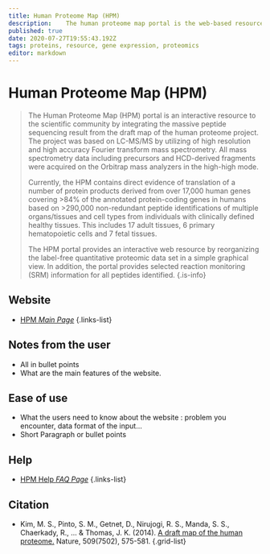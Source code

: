 ```yaml
---
title: Human Proteome Map (HPM)
description: 	The human proteome map portal is the web-based resource that reorganizes mass spectrometry-based proteomics data to explore expressed proteins in fetal tissues/adult tissues/hematopoietic cells obtained from human.
published: true
date: 2020-07-27T19:55:43.192Z
tags: proteins, resource, gene expression, proteomics
editor: markdown
---
```


# Human Proteome Map (HPM)

> The Human Proteome Map (HPM) portal is an interactive resource to the scientific community by integrating the massive peptide sequencing result from the draft map of the human proteome project. The project was based on LC-MS/MS by utilizing of high resolution and high accuracy Fourier transform mass spectrometry. All mass spectrometry data including precursors and HCD-derived fragments were acquired on the Orbitrap mass analyzers in the high-high mode.
>
> Currently, the HPM contains direct evidence of translation of a number of protein products derived from over 17,000 human genes covering >84% of the annotated protein-coding genes in humans based on >290,000 non-redundant peptide identifications of multiple organs/tissues and cell types from individuals with clinically defined healthy tissues. This includes 17 adult tissues, 6 primary hematopoietic cells and 7 fetal tissues. 
>
>The HPM portal provides an interactive web resource by reorganizing the label-free quantitative proteomic data set in a simple graphical view. In addition, the portal provides selected reaction monitoring (SRM) information for all peptides identified.
{.is-info}

 

## Website 

- [HPM *Main Page*](https://www.humanproteomemap.org/)
 {.links-list}


 ## Notes from the user
 
 - All in bullet points
 - What are the main features of the website.

 
 ## Ease of use

- What the users need to know about the website : problem you encounter, data format of the input...
- Short Paragraph or bullet points


## Help

- [HPM Help *FAQ Page*](https://www.humanproteomemap.org/faqs.html)
{.links-list}


## Citation 

- Kim, M. S., Pinto, S. M., Getnet, D., Nirujogi, R. S., Manda, S. S., Chaerkady, R., ... & Thomas, J. K. (2014). [A draft map of the human proteome.](https://www.nature.com/articles/nature13302?page=17) Nature, 509(7502), 575-581.
{.grid-list}